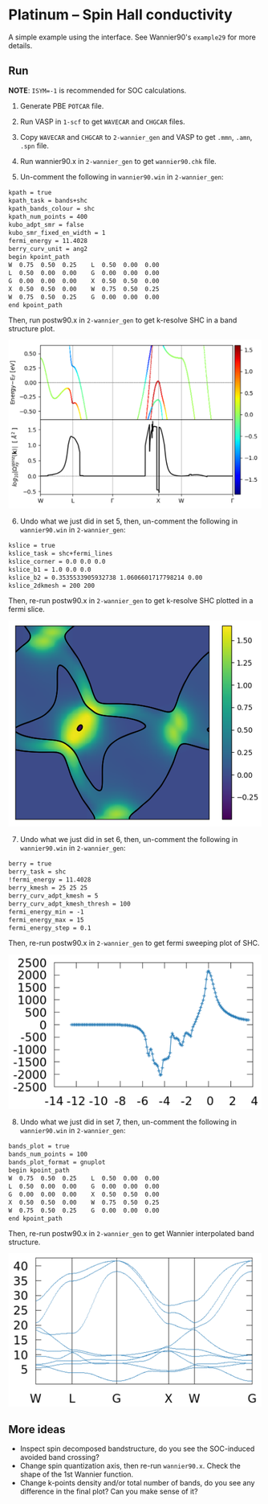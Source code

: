 # Platinum – Spin Hall conductivity
A simple example using the interface.
See Wannier90's `example29` for more details.

## Run
__NOTE__: `ISYM=-1` is recommended for SOC calculations.
1. Generate PBE `POTCAR` file.
2. Run VASP in `1-scf` to get `WAVECAR` and `CHGCAR` files.
3. Copy `WAVECAR` and `CHGCAR` to `2-wannier_gen` and VASP  to get `.mmn`, `.amn`, `.spn` file.
4. Run wannier90.x in `2-wannier_gen` to get `wannier90.chk` file.

5. Un-comment the following in `wannier90.win` in `2-wannier_gen`:
```
kpath = true
kpath_task = bands+shc
kpath_bands_colour = shc
kpath_num_points = 400
kubo_adpt_smr = false
kubo_smr_fixed_en_width = 1
fermi_energy = 11.4028
berry_curv_unit = ang2
begin kpoint_path
W  0.75  0.50  0.25    L  0.50  0.00  0.00
L  0.50  0.00  0.00    G  0.00  0.00  0.00
G  0.00  0.00  0.00    X  0.50  0.50  0.00
X  0.50  0.50  0.00    W  0.75  0.50  0.25
W  0.75  0.50  0.25    G  0.00  0.00  0.00
end kpoint_path
```
Then, run postw90.x in `2-wannier_gen` to get k-resolve SHC in a band structure plot.

![Band_SHC](./Band_SHC.png)


6. Undo what we just did in set 5, then, un-comment the following in `wannier90.win` in `2-wannier_gen`:
```
kslice = true
kslice_task = shc+fermi_lines
kslice_corner = 0.0 0.0 0.0
kslice_b1 = 1.0 0.0 0.0
kslice_b2 = 0.3535533905932738 1.0606601717798214 0.00
kslice_2dkmesh = 200 200
```
Then, re-run postw90.x in `2-wannier_gen` to get k-resolve SHC plotted in a fermi slice.

![K_slice_SHC](./K_slice_SHC.png)


7. Undo what we just did in set 6, then, un-comment the following in `wannier90.win` in `2-wannier_gen`:
```
berry = true
berry_task = shc
!fermi_energy = 11.4028
berry_kmesh = 25 25 25
berry_curv_adpt_kmesh = 5
berry_curv_adpt_kmesh_thresh = 100
fermi_energy_min = -1
fermi_energy_max = 15
fermi_energy_step = 0.1
```
Then, re-run postw90.x in `2-wannier_gen` to get fermi sweeping plot of SHC.

![Fermi_SHC](./Fermi_SHC.png)

8. Undo what we just did in set 7, then, un-comment the following in `wannier90.win` in `2-wannier_gen`:
```
bands_plot = true
bands_num_points = 100
bands_plot_format = gnuplot
begin kpoint_path
W  0.75  0.50  0.25    L  0.50  0.00  0.00
L  0.50  0.00  0.00    G  0.00  0.00  0.00
G  0.00  0.00  0.00    X  0.50  0.50  0.00
X  0.50  0.50  0.00    W  0.75  0.50  0.25
W  0.75  0.50  0.25    G  0.00  0.00  0.00
end kpoint_path
```
Then, re-run postw90.x in `2-wannier_gen` to get Wannier interpolated band structure.

![Wannier_band](./Wannier_band.png)

## More ideas
- Inspect spin decomposed bandstructure, do you see the SOC-induced avoided band crossing?
- Change spin quantization axis, then re-run `wannier90.x`. Check the shape of the 1st Wannier function.
- Change k-points density and/or total number of bands, do you see any difference in the final plot? Can you make sense of it?
